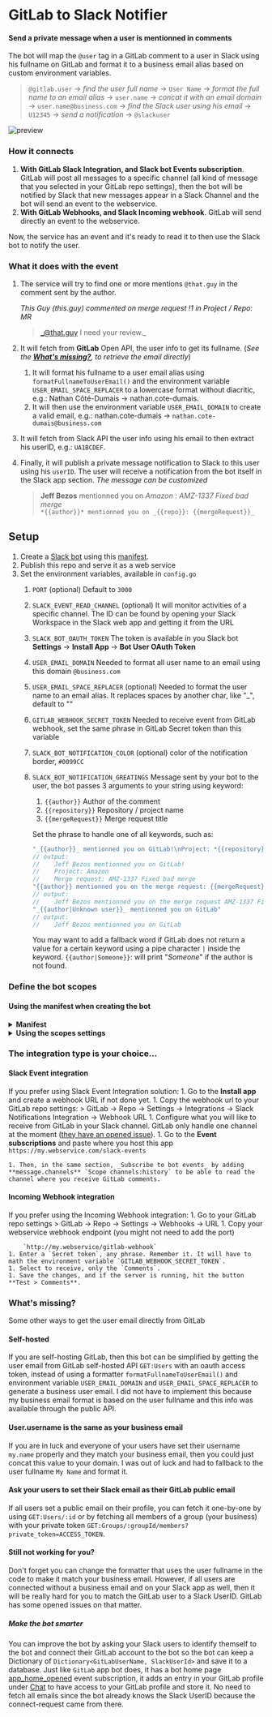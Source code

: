 # GitLab to Slack Notifier
#### Send a private message when a user is mentionned in comments

The bot will map the `@user` tag in a GitLab comment to a user in Slack using his fullname on GitLab and format it to a business email alias  based on custom environment variables.

> `@gitlab.user` → _find the user full name_ → `User Name` → _format the full name to an email alias_ → `user.name` → _concat it with an email domain_ → `user.name@business.com` → _find the Slack user using his email_ → `U12345` → _send a notification_ → `@slackuser`

![preview](./215661429-dd1b2944-4b9f-46a0-9d87-f06c4f05f5f9.png)

### How it connects
1. **With GitLab Slack Integration, and Slack bot Events subscription**. GitLab will post all messages to a specific channel (all kind of message that you selected in your GitLab repo settings), then the bot will be notified by Slack that new messages appear in a Slack Channel and the bot will send an event to the webservice.
1. **With GitLab Webhooks, and Slack Incoming webhook**. GitLab will send directly an event to the webservice.

Now, the service has an event and it's ready to read it to then use the Slack bot to notify the user.

### What it does with the event
1. The service will try to find one or more mentions `@that.guy` in the comment sent by the author.

    _This Guy (this.guy) commented on merge request !1 in Project / Repo: MR_
    >    _@that.guy I need your review._

1. It will fetch from **GitLab** Open API, the user info to get its fullname. (_See the [**What's missing?**](#whats-missing), to retrieve the email directly_)
   1. It will format his fullname to a user email alias using `formatFullnameToUserEmail()` and the environment variable `USER_EMAIL_SPACE_REPLACER` to a lowercase format without diacritic, e.g.: Nathan Côté-Dumais → nathan.cote-dumais.
   1. It will then use the environment variable `USER_EMAIL_DOMAIN` to create a valid email, e.g.: nathan.cote-dumais → `nathan.cote-dumais@business.com`
1. It will fetch from Slack API the user info using his email to then extract his userID, e.g.: `UA1BCDEF`.
1. Finally, it will publish a private message notification to Slack to this user using his `userID`. The user will receive a notification from the bot itself in the Slack app section. _The message can be customized_     
    > **Jeff Bezos** mentionned you on _Amazon : AMZ-1337 Fixed bad merge_   
        `*{{author}}* mentionned you on _{{repo}}: {{mergeRequest}}_`  

## Setup
1. Create a [Slack bot](https://api.slack.com/apps) using this [manifest](#using-the-manifest-when-creating-the-bot).
1. Publish this repo and serve it as a web service
1. Set the environment variables, available in `config.go`
    1. `PORT` (optional) Default to `3000`
    1. `SLACK_EVENT_READ_CHANNEL` (optional) It will monitor activities of a specific channel. The ID can be found by opening your Slack Workspace in the Slack web app and getting it from the URL
    1. `SLACK_BOT_OAUTH_TOKEN` The token is available in you Slack bot **Settings** → **Install App** → **Bot User OAuth Token**
    1. `USER_EMAIL_DOMAIN` Needed to format all user name to an email using this domain `@business.com`
    1. `USER_EMAIL_SPACE_REPLACER` (optional) Needed to format the user name to an email alias. It replaces spaces by another char, like "_", default to ""
    1. `GITLAB_WEBHOOK_SECRET_TOKEN` Needed to receive event from GitLab webhook, set the same phrase in GitLab Secret token than this variable
    1. `SLACK_BOT_NOTIFICATION_COLOR` (optional) color of the notification border, `#0099CC`
    1. `SLACK_BOT_NOTIFICATION_GREATINGS` Message sent by your bot to the user, the bot passes 3 arguments to your string using keyword:
        1. `{{author}}` Author of the comment
        1. `{{repository}}` Repository / project name
        1. `{{mergeRequest}}` Merge request title
        
        Set the phrase to handle one of all keywords, such as: 
        ```go
        "_{{author}}_ mentionned you on GitLab!\nProject: *{{repository}}*\nMerge request: *{{mergeRequest}}*"
        // output: 
        //    Jeff Bezos mentionned you on GitLab!
        //    Project: Amazon
        //    Merge request: AMZ-1337 Fixed bad merge
        "{{author}} mentionned you on the merge request: {{mergeRequest}}"
        // output:
        //    Jeff Bezos mentionned you on the merge request AMZ-1337 Fixed bad merged
        "_{{author|Unknown user}}_ mentionned you on GitLab"
        // output:
        //    Jeff Bezos mentionned you on GitLab
        ```

        You may want to add a fallback word if GitLab does not return a value for a certain keyword using a pipe character `|` inside the keyword. `{{author|Someone}}`: will print "_Someone_" if the author is not found.


### Define the bot scopes
#### Using the manifest when creating the bot
<details>
<summary><b>Manifest</b></summary>

Changes the sections wrap in [[brackets]]:

```yaml
display_information:
  name: GitLabrador
  description: Send you a private message when you are mentioned on GitLab
  background_color: "#292961"
  long_description: "This bot send you a private message when you are mentioned on GitLab.\r

    \r

    It finds you by matching your [[business]] email to your user fullname on GitLab, which makes a direct match with your Slack ID. IF the bot cannot communicate with you, valid that your GitLab fullname matches your [[business]] email alias.\r

    \r

    Exemple: John Doe, devient john.doe@domain.com\r

    \r

    https://github.com/jwallet/gitlab-slack-notifier 🌟"
features:
  bot_user:
    display_name: GitLabrador
    always_online: false
oauth_config:
  scopes:
    bot:
      - channels:history
      - im:write
      - incoming-webhook
      - users:read
      - users:read.email
      - chat:write
settings:
  event_subscriptions:
    request_url: https://[[webservice.host.com]]/slack-events
    bot_events:
      - message.channels
  org_deploy_enabled: false
  socket_mode_enabled: false
  token_rotation_enabled: false
```

</details>

<details>
<summary><b>Using the scopes settings</b></summary>

Go back to your bot page, go to **OAuth & Permissions**, scroll down to **Scopes**, and select these scopes:
    1. `im:write` to notify a user
    1. `chat:write` to write as himself on Slack
    1. `users:read` to fetch user info from Slack API
    1. `users:read.email` to fetch user info from SLACK API
    1. `channels:history` (optional, for slack events) to read the channel
    1. `incoming-webhook` (optional, for slack events) only, if you used this bot to let GitLab to post to the channel with it, in Slack Integrations.
    
</details>


### The integration type is your choice...
#### Slack Event integration
If you prefer using Slack Event Integration solution:
    1. Go to the **Install app** and create a webhook URL if not done yet.
    1. Copy the webhook url to your GitLab repo settings:
        > GitLab → Repo → Settings → Integrations → Slack Notifications Integration → Webhook URL
    1. Configure what you will like to receive from GitLab in your Slack channel. GitLab only handle one channel at the moment ([they have an opened issue](https://gitlab.com/gitlab-org/gitlab/-/issues/12895)).
    1. Go to the **Event subscriptions** and paste where you host this app `https://my.webservice.com/slack-events`

    1. Then, in the same section, _Subscribe to bot events_ by adding **message.channels** `Scope channels:history` to be able to read the channel where you receive GitLab comments.
    
#### Incoming Webhook integration
If you prefer using the Incoming Webhook integration: 
    1. Go to your GitLab repo settings
        > GitLab → Repo → Settings → Webhooks → URL
    1. Copy your webservice webhook endpoint (you might not need to add the port)

        `http://my.webservice/gitlab-webhook`
    1. Enter a `Secret token`, any phrase. Remember it. It will have to math the environment variable `GITLAB_WEBHOOK_SECRET_TOKEN`.
    1. Select to receive, only the `Comments`.
    1. Save the changes, and if the server is running, hit the button **Test > Comments**.


### What's missing?
Some other ways to get the user email directly from GitLab
#### Self-hosted
If you are self-hosting GitLab, then this bot can be simplified by getting the user email from GitLab self-hosted API `GET:Users` with an oauth access token, instead of using a formatter `formatFullnameToUserEmail()` and environment variable `USER_EMAIL_DOMAIN` and `USER_EMAIL_SPACE_REPLACER` to generate a business user email. I did not have to implement this because my business email format is based on the user fullname and this info was available through the public API.
#### User.username is the same as your business email
If you are in luck and everyone of your users have set their username `my.name` properly and they match your business email, then you could just concat this value to your domain. I was out of luck and had to fallback to the user fullname `My Name` and format it.
#### Ask your users to set their Slack email as their GitLab public email
If all users set a public email on their profile, you can fetch it one-by-one by using `GET:Users/:id` or by fetching all members of a group (your business) with your private token `GET:Groups/:groupId/members?private_token=ACCESS_TOKEN`.
#### Still not working for you?
Don't forget you can change the formatter that uses the user fullname in the code to make it match your business email. However, if all users are connected without a business email and on your Slack app as well, then it will be really hard for you to match the GitLab user to a Slack UserID. GitLab has some opened issues on that matter. 
##### Make the bot smarter
You can improve the bot by asking your Slack users to identify themself to the bot and connect their GitLab account to the bot so the bot can keep a Dictionary of `Dictionary<GitLabUserName, SlackUserId>` and save it to a database. Just like `GitLab` app bot does, it has a bot home page [app_home_opened](https://api.slack.com/events/app_home_opened) event subscription, it adds an entry in your GitLab profile under [Chat](https://gitlab.com/-/profile/chat_names) to have access to your GitLab profile and store it. No need to fetch all emails since the bot already knows the Slack UserID because the connect-request came from there.
